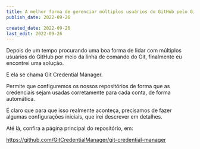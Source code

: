 ```yaml
---
title: A melhor forma de gerenciar múltiplos usuários do GitHub pelo Git
publish_date: 2022-09-26

created_date: 2022-09-26
last_edit: 2022-09-26
---
```


Depois de um tempo procurando uma boa forma de lidar com múltiplos usuários do
GitHub por meio da linha de comando do Git, finalmente eu encontrei uma solução.

E ela se chama Git Credential Manager.

Permite que configuremos os nossos repositórios de forma que as credenciais
sejam usadas corretamente para cada conta, de forma automática.

É claro que para que isso realmente aconteça, precisamos de fazer algumas
configurações iniciais, que irei descrever em detalhes.

Até lá, confira a página principal do repositório, em:

https://github.com/GitCredentialManager/git-credential-manager

<!-- https://github.com/GitCredentialManager/git-credential-manager/blob/main/docs/credstores.md#gpgpass-compatible-files -->
